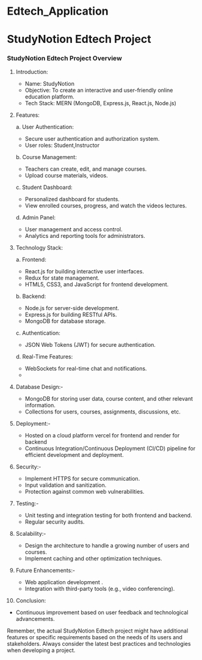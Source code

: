 # Edtech_Application
# StudyNotion Edtech Project
### StudyNotion Edtech Project Overview

1. Introduction:
   - Name: StudyNotion 
   - Objective: To create an interactive and user-friendly online education platform.
   - Tech Stack: MERN (MongoDB, Express.js, React.js, Node.js)

2. Features:

   a. User Authentication:
   - Secure user authentication and authorization system.
   - User roles: Student,Instructor
   
   b. Course Management:
   - Teachers can create, edit, and manage courses.
   - Upload course materials, videos.

   c. Student Dashboard:
   - Personalized dashboard for students.
   - View enrolled courses, progress, and watch the videos lectures.

   d. Admin Panel:
   - User management and access control.
   - Analytics and reporting tools for administrators.

3. Technology Stack:

   a. Frontend:
   - React.js for building interactive user interfaces.
   - Redux for state management.
   - HTML5, CSS3, and JavaScript for frontend development.

   b. Backend:
   - Node.js for server-side development.
   - Express.js for building RESTful APIs.
   - MongoDB for database storage.

   c. Authentication:
   - JSON Web Tokens (JWT) for secure authentication.

   d. Real-Time Features:
   - WebSockets for real-time chat and notifications.
   - 
4. Database Design:-
   - MongoDB for storing user data, course content, and other relevant information.
   - Collections for users, courses, assignments, discussions, etc.

5. Deployment:-
   - Hosted on a cloud platform vercel for frontend and render for backend
   - Continuous Integration/Continuous Deployment (CI/CD) pipeline for efficient development and deployment.

6. Security:-
   - Implement HTTPS for secure communication.
   - Input validation and sanitization.
   - Protection against common web vulnerabilities.

7. Testing:-
   - Unit testing and integration testing for both frontend and backend.
   - Regular security audits.

8. Scalability:-
   - Design the architecture to handle a growing number of users and courses.
   - Implement caching and other optimization techniques.

9. Future Enhancements:-
   - Web application development .
   - Integration with third-party tools (e.g., video conferencing).

10. Conclusion:
   - Continuous improvement based on user feedback and technological advancements.

Remember, the actual StudyNotion Edtech project might have additional features or specific requirements based on the needs of its users and stakeholders. Always consider the latest best practices and technologies when developing a project.

